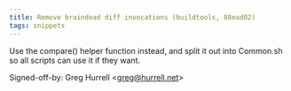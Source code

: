 ```yaml
---
title: Remove braindead diff invocations (buildtools, 88ead02)
tags: snippets
---
```


Use the compare() helper function instead, and split it out into Common.sh so all scripts can use it if they want.

Signed-off-by: Greg Hurrell &lt;greg@hurrell.net&gt;
